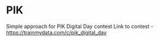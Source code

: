 # PIK
Simple approach for PIK Digital Day contest
Link to contest - https://trainmydata.com/c/pik_digital_day

